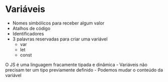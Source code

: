 # Variáveis

* Nomes simbólicos para receber algum valor 
* Atalhos de código
* Identificadores
* 3 palavras reservadas para criar uma variável
    * var
    * let
    * const

O JS é uma linguagem fracamente tipada e dinâmica
    - Variáveis não precisam ter um tipo previamente definido
    - Podemos mudar o conteúdo da variável

